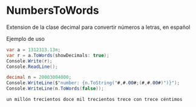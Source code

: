 # NumbersToWords
Extension de la clase decimal para convertir números a letras, en español

Ejemplo de uso

```c#
var a = 1312313.13m;
var r = a.ToWords(showDecimals: true);
Console.Write(r);
Console.ReadLine();

decimal n = 20003004000;
Console.WriteLine($"number: {n.ToString("#,#.00#;(#,#.00#)")}");
Console.WriteLine(n.ToWords(false));

```

```bash
un millón trecientos doce mil trecientos trece con trece céntimos
```